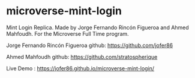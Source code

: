 # microverse-mint-login 
Mint Login Replica. 
Made by 
Jorge Fernando Rincón Figueroa and Ahmed Mahfoudh.
For the Microverse Full Time program.

Jorge Fernando Rincón Figueroa github: https://github.com/jofer86

Ahmed Mahfoudh github: https://github.com/stratospherique

Live Demo : https://jofer86.github.io/microverse-mint-login/